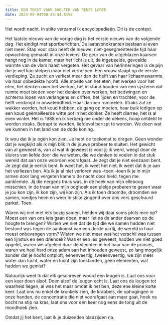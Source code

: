 ```yaml
---
title: EEN TEKST VOOR SHELTER VAN RENEE LORIE
date: 2023-08-04T08:45:44.619Z
---
```

Het wordt nacht. In stilte verzamel ik encyclopedieën.
Dit is de context.

Het laatste nieuws van de vorige dag is het eerste nieuws van de volgende dag. Het eindigt met sportberichten. De laatavondkranten bestaan al even niet meer. Stap voor stap heeft de nieuwe, niet-gesegmenteerde tijd haar opwachting gemaakt in onze levens. De geur van de uitgeblazen kaarsen hangt nog in de kamer, maar het licht is uit, de ingebeelde, gevoelde warmte van de vlam haast vergeten. Het gevaar van herinneringen is de pijn die je wel kan stelpen maar niet verhelpen. Een vrouw slaapt op de eerste verdieping. Ze zucht en verliest meer dan de helft van haar lichaamswarmte via haar onbedekte hoofd. Alle moeite van het eten, het werken voor het eten, het denken over het werken, het in stand houden van een systeem dat ruimte moet bieden voor het denken over werken, het bedwingen en achterna lopen van verlangens en driften, het lijden en trachten, voor de helft verdampt in onwetendheid. Haar darmen rommelen. Straks zal ze wakker worden, het koud hebben, de gang op moeten, haar buik ledigen op een koud geëmailleerde witte pot in het donker. Ze heeft diarree, het is al even winter. Het is 1988 en ik verberg me onder de dekens, hoop ontdekt te worden straks. Betrapt te worden, liefdevol berispt te worden. We doen wat we kunnen in het land
van de dode koning.


Ik wou dat ik je ogen kon zien. Je hebt de toekomst te dragen. Geen wonder dat je wegkijkt als ik mijn blik in de jouwe probeer te sluiten. Het gewicht van al geweest is, van al wat ik geweest is voor jij ik werd, weegt door de sluiers van liefde door die we weten, die we denken te voelen in dat stuk wereld dat aan onze woorden voorafgaat. Je zegt dat je niet eenzaam bent. Je zegt dat je eerlijk bent. Ik weet het, ik weet het niet, ik weet dat ik je aan het verliezen ben. Als ik je al niet verloren was -toen –toen ik je in mijn armen door lang vergeten kamers de nacht door hield, tegen me aanklemde. Jij die nergens thuis was, in de hoek van mijn elleboog misschien, in de traan van mijn ooghoek een plekje proberen te geven waar je jou kon zijn, ik kon zijn, wij kon zijn. Als ik toen droomde, droomden we samen, rondjes heen en weer in stilte zingend over ons vers geschuurd parket. Toen.


Waren wij niet met iets bezig samen, hielden wij daar soms plots mee op? Moest een van ons iets gaan doen, maar liet na de ander daarvan op de hoogte te brengen? Wisten we niet dat de tijd die we samen hadden niet bestand was tegen de aankomst van een derde partij, de wereld in haar meest onbevangen vorm? Wisten we niet meer wat het verschil was tussen een lijnstuk en een driehoek? Was er een les geweest, hadden we niet goed opgelet, waren we afgeleid door de vlechten in het haar van de prinses, waren we heel hard onze adem aan het inhouden geweest, zo lang mogelijk zonder dat je hoofd ontploft, eenenveertig, tweeënveertig, we zijn meer water dan lucht, water en lucht zijn toestanden, geen elementen, wat hadden we gemist?


Natuurlijk weet ik dat elk geschreven woord een leugen is. Laat ons voor een keer doen alsof. Doen alsof de leugen echt is. Laat ons de leugen tot waarheid liegen, al was het maar omdat ik het ben, deze ene kleine korte keer. Laat ons nu enkel de kronkels zien, de krabbels, de ophogingen in onze handen, de concentratie die niet voorafgaat aan maar gaat, hoek na bocht na stip na kras, laat ons voor een keer nog eens de tong uit de mondhoek zien.


Omdat jij het bent, laat ik je duizenden bladzijden na.